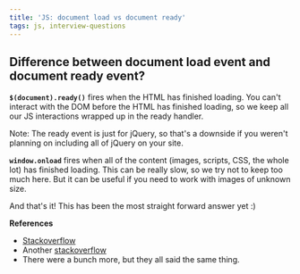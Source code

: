 ```yaml
---
title: 'JS: document load vs document ready'
tags: js, interview-questions
---
```


## Difference between document load event and document ready event?

**`$(document).ready()`** fires when the HTML has finished loading. You can't interact with the DOM before the HTML has finished loading, so we keep all our JS interactions wrapped up in the ready handler.

Note: The ready event is just for jQuery, so that's a downside if you weren't planning on including all of jQuery on your site.

**`window.onload`** fires when all of the content (images, scripts, CSS, the whole lot) has finished loading. This can be really slow, so we try not to keep too much here. But it can be useful if you need to work with images of unknown size.

And that's it! This has been the most straight forward answer yet :)

**References**

* [Stackoverflow](http://stackoverflow.com/questions/3698200/window-onload-vs-document-ready)
* Another [stackoverflow](http://stackoverflow.com/questions/7971615/difference-between-pageload-onload-document-ready)
* There were a bunch more, but they all said the same thing.